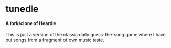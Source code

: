 # tunedle
#### A fork/clone of Heardle
This is just a version of the classic daily guess-the-song game where I have put songs from a fragment of own music taste.
